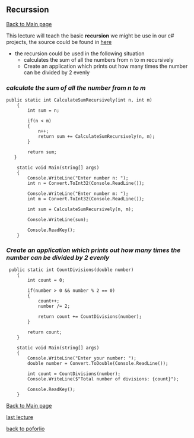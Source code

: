 ## Recurssion
[Back to Main page](https://github.com/Dokidok1/new1000)

This lecture will teach the basic **recursion** we might be use in our c# projects, the source could be found in [here](https://code-maze.com/csharp-basics-recursion/)

* the recursion could be used in the following situation
   * calculates the sum of all the numbers from n to m recursively
   * Create an application which prints out how many times the number can be divided by 2 evenly
 
### *calculate the sum of all the number from n to m*

```
public static int CalculateSumRecursively(int n, int m)
    {
        int sum = n;
 
        if(n < m)
        {
            n++;
            return sum += CalculateSumRecursively(n, m);
        }
 
        return sum;
   }
 
    static void Main(string[] args)
    {
        Console.WriteLine("Enter number n: ");
        int n = Convert.ToInt32(Console.ReadLine());
 
        Console.WriteLine("Enter number m: ");
        int m = Convert.ToInt32(Console.ReadLine());
 
        int sum = CalculateSumRecursively(n, m);
 
        Console.WriteLine(sum);
 
        Console.ReadKey();
    }
```

### *Create an application which prints out how many times the number can be divided by 2 evenly*
```
 public static int CountDivisions(double number)
    {
        int count = 0;
 
        if(number > 0 && number % 2 == 0)
        {
            count++;
            number /= 2;
 
            return count += CountDivisions(number);
        }
 
        return count;
    }
 
    static void Main(string[] args)
    {
        Console.WriteLine("Enter your number: ");
        double number = Convert.ToDouble(Console.ReadLine());
 
        int count = CountDivisions(number);
        Console.WriteLine($"Total number of divisions: {count}");
 
        Console.ReadKey();
    }
```


[Back to Main page](https://github.com/Dokidok1/new1000)

[last lecture](https://github.com/Dokidok1/new1000/blob/master/md_files/c%23_random.md)

[back to poforlio](https://github.com/Dokidok1/new1000/blob/master/md_files/me.md)
